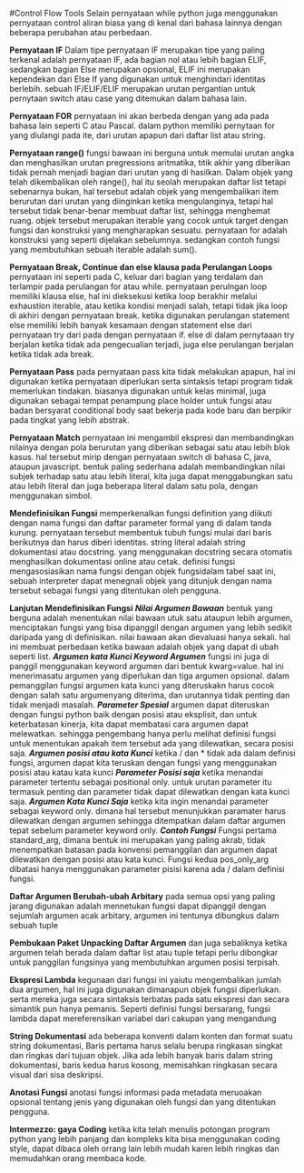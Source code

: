 #Control Flow Tools
Selain pernyataan while python juga menggunakan pernyataan control aliran biasa yang di kenal dari bahasa lainnya dengan beberapa perubahan atau perbedaan.

**Pernyataan IF**
Dalam tipe pernyataan IF merupakan tipe yang paling terkenal adalah pernyataan IF, ada bagian nol atau lebih bagian ELIF, sedangkan bagian Else merupakan opsional, ELIF ini merupakan kependekan dari Else If yang digunakan untuk menghindari identitas berlebih. sebuah IF/ELIF/ELIF merupakan urutan pergantian untuk pernytaan switch atau case yang ditemukan dalam bahasa lain.

**Pernyataan FOR**
pernyataan ini akan berbeda dengan yang ada pada bahasa lain seperti C atau Pascal. dalam python memiliki pernytaan for yang diulangi pada ite, dari urutan apapun dari daftar list atau string.

**Pernyataan range()**
fungsi bawaan ini berguna untuk memulai urutan angka dan menghasilkan urutan pregressions aritmatika, titik akhir yang diberikan tidak pernah menjadi bagian dari urutan yang di hasilkan. Dalam objek yang telah dikembalikan oleh range(), hal itu seolah merupakan daftar list tetapi sebenarnya bukan, hal tersebut adalah objek yang mengembalikan item berurutan dari urutan yang diinginkan ketika mengulanginya, tetapi hal tersebut tidak benar-benar membuat daftar list, sehingga menghemat ruang. objek tersebut merupakan iterable yang cocok untuk target dengan fungsi dan konstruksi yang mengharapkan sesuatu. pernyataan for adalah konstruksi yang seperti dijelakan sebelumnya. sedangkan contoh fungsi yang membutuhkan sebuah iterable adalah sum().

**Pernyataan Break, Continue dan else klausa pada Perulangan Loops**
pernyataan ini seperti pada C, keluar dari bagian yang terdalam dan terlampir pada perulangan for atau while. pernyataan perulngan loop memiliki klausa else, hal ini dieksekusi ketika loop berakhir melalui exhaustion iterable, atau ketika kondisi menjadi salah, tetapi tidak jika loop di akhiri dengan pernyataan break. 
ketika digunakan perulangan statement else memiliki lebih banyak kesamaan dengan statement else dari pernyataan try dari pada dengan pernyataan if. else di dalam pernytaaan try berjalan ketika tidak ada pengecualian terjadi, juga else perulangan berjalan ketika tidak ada break.

**Pernyataan Pass**
pada pernyataan pass kita tidak melakukan apapun, hal ini digunakan ketika pernyataan diperlukan serta sintaksis tetapi program tidak memerlukan tindakan. biasanya digunakan untuk kelas minimal, juga digunakan sebagai tempat penampung place holder untuk fungsi atau badan bersyarat conditional body saat bekerja pada kode baru dan berpikir pada tingkat yang lebih abstrak.

**Pernyataan Match**
pernyataan ini mengambil ekspresi dan membandingkan nilainya dengan pola berurutan yang diberikan sebagai satu atau lebih blok kasus. hal tersebut mirip dengan pernyataan switch di bahasa C, java, ataupun javascript. bentuk paling sederhana adalah membandingkan nilai subjek terhadap satu atau lebih literal, kita juga dapat menggabungkan satu atau lebih literal dan juga beberapa literal dalam satu pola, dengan menggunakan simbol. 

**Mendefinisikan Fungsi**
memperkenalkan fungsi definition yang diikuti dengan nama fungsi dan daftar parameter formal yang di dalam tanda kurung. pernyataan tersebut membentuk tubuh fungsi mulai dari baris berikutnya dan harus diberi identitas. string literal adalah string dokumentasi atau docstring. yang menggunakan docstring secara otomatis menghasilkan dokumentasi online atau cetak. definisi fungsi mengasosiasikan nama fungsi dengan objek fungsidalam tabel saat ini, sebuah interpreter dapat menegnali objek yang ditunjuk dengan nama tersebut sebagai fungsi yang ditentukan oleh pengguna.

**Lanjutan Mendefinisikan Fungsi**
***Nilai Argumen Bawaan***
bentuk yang berguna adalah menentukan nilai bawaan utuk satu ataupun lebih argumen, menciptakan fungsi yang bisa dipanggil dengan argumen yang lebih sedikit daripada yang di definisikan. nilai bawaan akan dievaluasi hanya sekali. hal ini membuat perbedaan ketika bawaan adalah objek yang dapat di ubah seperti list.
***Argumen kata Kunci Keyword Argumen***
fungsi ini juga di panggil menggunakan keyword argumen dari bentuk kwarg=value. hal ini menerimasatu argumen yang diperlukan dan tiga argumen opsional. dalam pemanggilan fungsi argumen kata kunci yang diteruskakn harus cocok dengan salah satu argumenyang diterima, dan urutannya tidak penting dan tidak menjadi masalah.
***Parameter Spesial***
argumen dapat diteruskan dengan fungsi python baik dengan posisi atau eksplisit, dan untuk keterbatasan kinerja, kita dapat membatasi cara argumen dapat melewatkan. sehingga pengembang hanya perlu melihat definisi fungsi untuk menentukan apakah item tersebut ada yang dilewatkan, secara posisi saja.
***Argumen posisi atau kata Kunci***
ketika / dan * tidak ada dalam definisi fungsi, argumen dapat kita teruskan dengan fungsi yang menggunakan posisi atau katau kata kunci
***Parameter Posisi saja***
ketika menandai parameter tertentu sebagai positional only. untuk urutan parameter itu termasuk penting dan parameter tidak dapat dilewatkan dengan kata kunci saja.
***Argumen Kata Kunci Saja***
ketika kita ingin menandai parameter sebagai keyword only. dimana hal tersebut menunjukkan paramater harus dilewatkan dengan argumen sehingga ditempatkan dalam daftar argumen tepat sebelum parameter keyword only.
***Contoh Fungsi***
Fungsi pertama standard_arg, dimana bentuk ini merupakan yang paling akrab, tidak menempatkan batasan pada konvensi pemanggilan dan argumen dapat dilewatkan dengan posisi atau kata kunci. Fungsi kedua pos_only_arg dibatasi hanya menggunakan parameter pisisi karena ada / dalam definisi fungsi.

**Daftar Argumen Berubah-ubah Arbitary**
pada semua opsi yang paling jarang digunakan adalah mennetukan fungsi dapat dipanggil dengan sejumlah argumen acak arbitary, argumen ini tentunya dibungkus dalam sebuah tuple

**Pembukaan Paket Unpacking Daftar Argumen**
dan juga sebaliknya ketika argumen telah berada dalam daftar list atau tuple tetapi perlu dibongkar untuk panggilan fungsinya yang membutuhkan argumen posisi terpisah.

**Ekspresi Lambda**
kegunaan dari fungsi ini yaiutu mengembalikan jumlah dua argumen, hal ini juga digunakan dimanapun objek fungsi diperlukan. serta mereka juga secara sintaksis terbatas pada satu ekspresi dan secara simantik pun hanya pemanis. Seperti definisi fungsi bersarang, fungsi lambda dapat mereferensikan variabel dari cakupan yang mengandung

**String Dokumentasi**
ada beberapa konventi dalam konten dan format suatu string dokumentasi, Baris pertama harus selalu berupa ringkasan singkat dan ringkas dari tujuan objek. Jika ada lebih banyak baris dalam string dokumentasi, baris kedua harus kosong, memisahkan ringkasan secara visual dari sisa deskripsi.

**Anotasi Fungsi**
anotasi fungsi informasi pada metadata meruoakan opsional tentang jenis yang digunakan oleh fungsi dan yang ditentukan pengguna.

**Intermezzo: gaya Coding**
ketika kita telah menulis potongan program python yang lebih panjang dan kompleks kita bisa menggunakan coding style, dapat dibaca oleh orrang lain lebih mudah karen lebih ringkas dan memudahkan orang membaca kode.